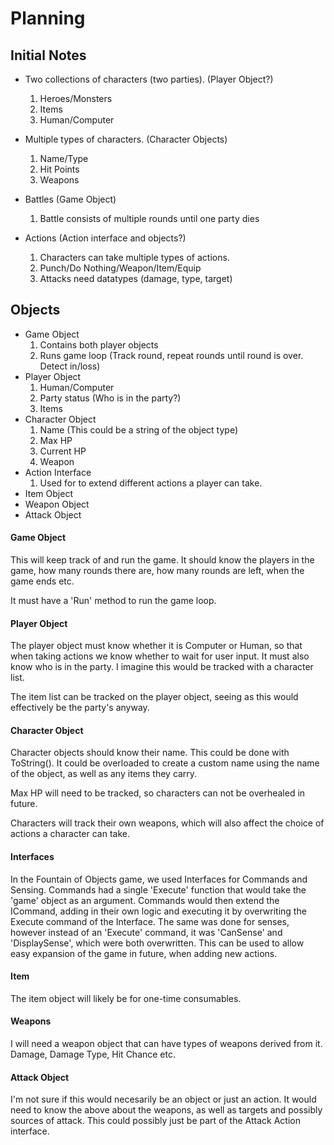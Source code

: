 # Planning

## Initial Notes

- Two collections of characters (two parties). (Player Object?)
	1. Heroes/Monsters
	2. Items
	3. Human/Computer

- Multiple types of characters. (Character Objects)
	1. Name/Type
	2. Hit Points
	3. Weapons
	
- Battles (Game Object)
	1. Battle consists of multiple rounds until one party dies

- Actions (Action interface and objects?)
	1. Characters can take multiple types of actions.
	2. Punch/Do Nothing/Weapon/Item/Equip
	3. Attacks need datatypes (damage, type, target)

## Objects

- Game Object
	1. Contains both player objects
	2. Runs game loop (Track round, repeat rounds until round is over. Detect in/loss)
- Player Object
	1. Human/Computer
	2. Party status (Who is in the party?)
	3. Items
- Character Object
	1. Name (This could be a string of the object type)
	2. Max HP
	3. Current HP
	4. Weapon
- Action Interface
    1. Used for to extend different actions a player can take.
- Item Object
- Weapon Object
- Attack Object

#### Game Object
This will keep track of and run the game. It should know the players in the game, how many rounds there are,
how many rounds are left, when the game ends etc.

It must have a 'Run' method to run the game loop.

#### Player Object
The player object must know whether it is Computer or Human, so that when taking actions we know whether to wait for
user input. It must also know who is in the party. I imagine this would be tracked with a character list.

The item list can be tracked on the player object, seeing as this would effectively be the party's anyway.

#### Character Object
Character objects should know their name. This could be done with ToString(). It could be overloaded to
create a custom name using the name of the object, as well as any items they carry.

Max HP will need to be tracked, so characters can not be overhealed in future.

Characters will track their own weapons, which will also affect the choice of actions a character can take.

#### Interfaces
In the Fountain of Objects game, we used Interfaces for Commands and Sensing.
Commands had a single 'Execute' function that would take the 'game' object as an argument.
Commands would then extend the ICommand, adding in their own logic and executing it by
overwriting the Execute command of the Interface. The same was done for senses, however
instead of an 'Execute' command, it was 'CanSense' and 'DisplaySense', which were both
overwritten. This can be used to allow easy expansion of the game in future, when adding new actions.

#### Item
The item object will likely be for one-time consumables.

#### Weapons
I will need a weapon object that can have types of weapons derived from it. Damage, Damage Type, Hit Chance etc.

#### Attack Object
I'm not sure if this would necesarily be an object or just an action. It would need to know the above about the weapons,
as well as targets and possibly sources of attack. This could possibly just be part of the Attack Action interface.
